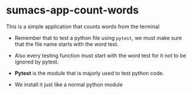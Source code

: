# sumacs-app-count-words
This is a simple application that counts words from the terminal

- Remember that to test a python file using `pytest`, we must make sure that the file name starts with the word test.
- Also every testing function must start with the word test for it not to be ignored by pytest.

- **Pytest** is the module that is majorly used to test python code.

- We install it just like a normal python module

